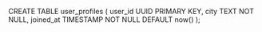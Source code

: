 CREATE TABLE user_profiles (
    user_id UUID PRIMARY KEY,
    city TEXT NOT NULL,
    joined_at TIMESTAMP NOT NULL DEFAULT now()
);
